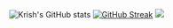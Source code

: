 
![Krish's GitHub stats](https://github-readme-stats.vercel.app/api?username=krjofficial&show_icons=true&theme=midnight-purple)
[![GitHub Streak](https://streak-stats.demolab.com/?user=krjofficial&theme=midnight-purple)](https://git.io/streak-stats)
[![](https://github-readme-stats.vercel.app/api/wakatime?username=krjofficial)](https://github.com/krjofficial/github-readme-stats)


<!--
**krjofficial/krjofficial** is a ✨ _special_ ✨ repository because its `README.md` (this file) appears on your GitHub profile.

Here are some ideas to get you started:

- 🔭 I’m currently working on ...
- 🌱 I’m currently learning ...
- 👯 I’m looking to collaborate on ...
- 🤔 I’m looking for help with ...
- 💬 Ask me about ...
- 📫 How to reach me: ...
- 😄 Pronouns: ...
- ⚡ Fun fact: ...
-->

